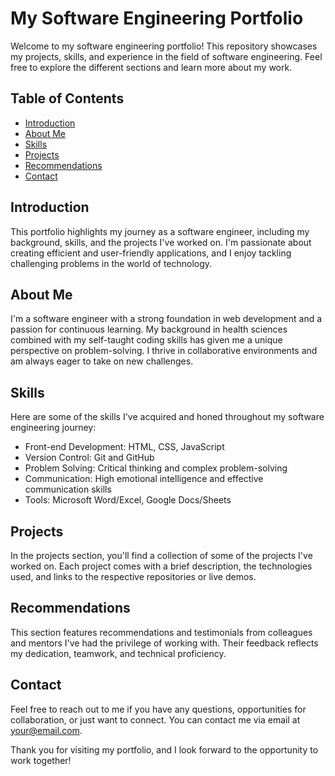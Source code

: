 # My Software Engineering Portfolio

Welcome to my software engineering portfolio! This repository showcases my projects, skills, and experience in the field of software engineering. Feel free to explore the different sections and learn more about my work.

## Table of Contents

- [Introduction](#introduction)
- [About Me](#about-me)
- [Skills](#skills)
- [Projects](#projects)
- [Recommendations](#recommendations)
- [Contact](#contact)

## Introduction

This portfolio highlights my journey as a software engineer, including my background, skills, and the projects I've worked on. I'm passionate about creating efficient and user-friendly applications, and I enjoy tackling challenging problems in the world of technology.

## About Me

I'm a software engineer with a strong foundation in web development and a passion for continuous learning. My background in health sciences combined with my self-taught coding skills has given me a unique perspective on problem-solving. I thrive in collaborative environments and am always eager to take on new challenges.

## Skills

Here are some of the skills I've acquired and honed throughout my software engineering journey:

- Front-end Development: HTML, CSS, JavaScript
- Version Control: Git and GitHub
- Problem Solving: Critical thinking and complex problem-solving
- Communication: High emotional intelligence and effective communication skills
- Tools: Microsoft Word/Excel, Google Docs/Sheets

## Projects

In the projects section, you'll find a collection of some of the projects I've worked on. Each project comes with a brief description, the technologies used, and links to the respective repositories or live demos.

## Recommendations

This section features recommendations and testimonials from colleagues and mentors I've had the privilege of working with. Their feedback reflects my dedication, teamwork, and technical proficiency.

## Contact

Feel free to reach out to me if you have any questions, opportunities for collaboration, or just want to connect. You can contact me via email at [your@email.com](mailto:your@email.com).

Thank you for visiting my portfolio, and I look forward to the opportunity to work together!

